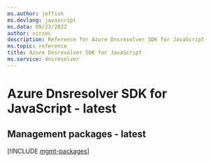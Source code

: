 ```yaml
---
ms.author: jeffish
ms.devlang: javascript
ms.data: 09/23/2022
author: xirzec
description: Reference for Azure Dnsresolver SDK for JavaScript
ms.topic: reference
title: Azure Dnsresolver SDK for JavaScript
ms.service: dnsresolver
---
```

# Azure Dnsresolver SDK for JavaScript - latest

## Management packages - latest
[!INCLUDE [mgmt-packages](dnsresolver-mgmt-index.md)]